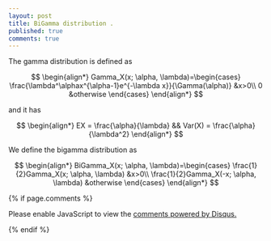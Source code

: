 ```yaml
---
layout: post
title: BiGamma distribution .
published: true
comments: true
---
```


The gamma distribution is defined as 

$$
\begin{align*}
    Gamma_X(x; \alpha, \lambda)=\begin{cases}
               \frac{\lambda^\alphax^{\alpha-1}e^{-\lambda x}}{\Gamma(\alpha)} &x>0\\
               0 &otherwise
            \end{cases}
\end{align*}
$$

and it has 

$$
\begin{align*}
    EX = \frac{\alpha}{\lambda} && Var(X) = \frac{\alpha}{\lambda^2}
\end{align*}
$$

We define the bigamma distribution as 


$$
\begin{align*}
    BiGamma_X(x; \alpha, \lambda)=\begin{cases}
               \frac{1}{2}Gamma_X(x; \alpha, \lambda) &x>0\\
               \frac{1}{2}Gamma_X(-x; \alpha, \lambda) &otherwise
            \end{cases}
\end{align*}
$$








{% if page.comments %} 



<div id="disqus_thread"></div>
<script>

/**
*  RECOMMENDED CONFIGURATION VARIABLES: EDIT AND UNCOMMENT THE SECTION BELOW TO INSERT DYNAMIC VALUES FROM YOUR PLATFORM OR CMS.
*  LEARN WHY DEFINING THESE VARIABLES IS IMPORTANT: https://disqus.com/admin/universalcode/#configuration-variables*/
/*
var disqus_config = function () {
this.page.url = PAGE_URL;  // Replace PAGE_URL with your page's canonical URL variable
this.page.identifier = PAGE_IDENTIFIER; // Replace PAGE_IDENTIFIER with your page's unique identifier variable
};
*/
(function() { // DON'T EDIT BELOW THIS LINE
var d = document, s = d.createElement('script');
s.src = 'https://https-lucehe-github-io.disqus.com/embed.js';
s.setAttribute('data-timestamp', +new Date());
(d.head || d.body).appendChild(s);
})();
</script>
<noscript>Please enable JavaScript to view the <a href="https://disqus.com/?ref_noscript">comments powered by Disqus.</a></noscript>



{% endif %}
